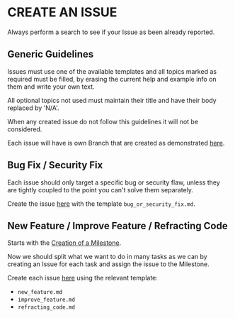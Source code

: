 # CREATE AN ISSUE

Always perform a search to see if your Issue as been already reported.


## Generic Guidelines

Issues must use one of the available templates and all topics marked as required must be filled, by erasing the current
help and example info on them and write your own text.

All optional topics not used must maintain their title and have their body replaced by 'N/A'.

When any created issue do not follow this guidelines it will not be considered.

Each issue will have is own Branch that are created as demonstrated [here](docs/how-to/create_branches).


## Bug Fix / Security Fix

Each issue should only target a specific bug or security flaw, unless they are tightly coupled to the point you can't
solve them separately.

Create the issue [here](https://gitlab.com/exadra37-docker-images/dockerize-graphical-user-interface-app-demo/issues/new) with the template
`bug_or_security_fix.md`.


## New Feature / Improve Feature / Refracting Code

Starts with the [Creation of a Milestone](https://gitlab.com/exadra37-docker-images/dockerize-gui-app-demo/milestones/new).

Now we should split what we want to do in many tasks as we can by creating an Issue for each task and assign the issue
to the Milestone.

Create each issue [here](https://gitlab.com/exadra37-docker-images/dockerize-gui-app-demo/issues/new) using the relevant template:

* `new_feature.md`
* `improve_feature.md`
* `refracting_code.md`
